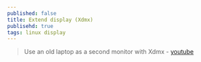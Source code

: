 ```yaml
---
published: false
title: Extend display (Xdmx)
publisehd: true
tags: linux display
---
```

> Use an old laptop as a second monitor with Xdmx - [youtube](https://www.youtube.com/watch?v=YOzRCBGDVaE)
